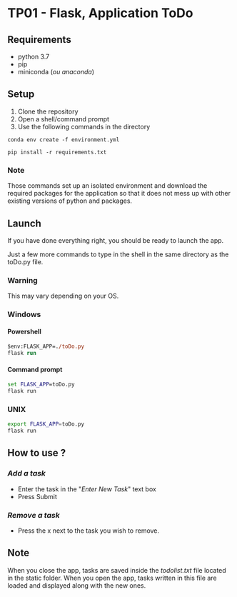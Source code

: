 # TP01 - Flask, Application ToDo

## **Requirements**
* python 3.7
* pip
* miniconda (*ou anaconda*)

## **Setup**
1. Clone the repository
2. Open a shell/command prompt
3. Use the following commands in the directory

```
conda env create -f environment.yml
```
```
pip install -r requirements.txt
```

### Note
Those commands set up an isolated environment and download the required packages for the application so that it does not mess up with other existing versions of python and packages.

## **Launch**
If you have done everything right, you should be ready to launch the app.

Just a few more commands to type in the shell in the same directory as the toDo.py file.

### Warning
This may vary depending on your OS.

### Windows
#### **Powershell**
```ps
$env:FLASK_APP=./toDo.py 
flask run
```
#### **Command prompt**
```cmd
set FLASK_APP=toDo.py
flask run
```

### UNIX
```bash
export FLASK_APP=toDo.py
flask run
```


## **How to use ?**
### _Add a task_
* Enter the task in the "*Enter New Task*" text box
* Press Submit

### _Remove a task_
* Press the x next to the task you wish to remove.


## **Note**
When you close the app, tasks are saved inside the *todolist.txt* file located in the static folder. When you open the app, tasks written in this file are loaded and displayed along with the new ones.